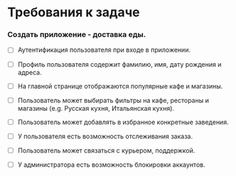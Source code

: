 # Требования к задаче
### Создать приложение - доставка еды.
+ [ ] Аутентификация пользователя при входе в приложении.
+ [ ] Профиль пользователя содержит фамилию, имя, дату рождения и адреса.
+ [ ] На главной странице отображаются популярные кафе и магазины.
+ [ ] Пользователь может выбирать фильтры на кафе, рестораны и магазины (e.g. Русская кухня, Итальянская кухня).
+ [ ] Пользователь может добавлять в избранное конкретные заведения.
+ [ ] У пользователя есть возможность отслеживания заказа.
+ [ ] Пользователь может связаться с курьером, поддержкой.
+ [ ] У администратора есть возможность блокировки аккаунтов.



